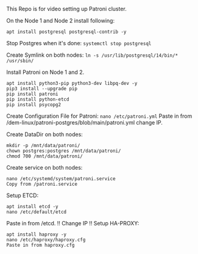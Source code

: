 This Repo is for video setting up Patroni cluster.

On the Node 1 and Node 2 install following:

` apt install postgresql postgresql-contrib -y `

Stop Postgres when it's done:
` systemctl stop postgresql `

Create Symlink on both nodes:
` ln -s /usr/lib/postgresql/14/bin/* /usr/sbin/ `

Install Patroni on Node 1 and 2.

```
apt install python3-pip python3-dev libpq-dev -y 
pip3 install --upgrade pip 
pip install patroni 
pip install python-etcd 
pip install psycopg2
```

Create Configuration File for Patroni:
```nano /etc/patroni.yml```
Paste in from /dem-linux/patroni-postgres/blob/main/patroni.yml change IP.

Create DataDir on both nodes:
``` 
mkdir -p /mnt/data/patroni/
chown postgres:postgres /mnt/data/patroni/
chmod 700 /mnt/data/patroni/

```
Create service on both nodes:

``` 
nano /etc/systemd/system/patroni.service
Copy from /patroni.service

```

Setup ETCD:

```
apt install etcd -y
nano /etc/default/etcd
```
Paste in from /etcd. !! Change IP !!
Setup HA-PROXY:
```
apt install haproxy -y
nano /etc/haproxy/haproxy.cfg
Paste in from haproxy.cfg

```
